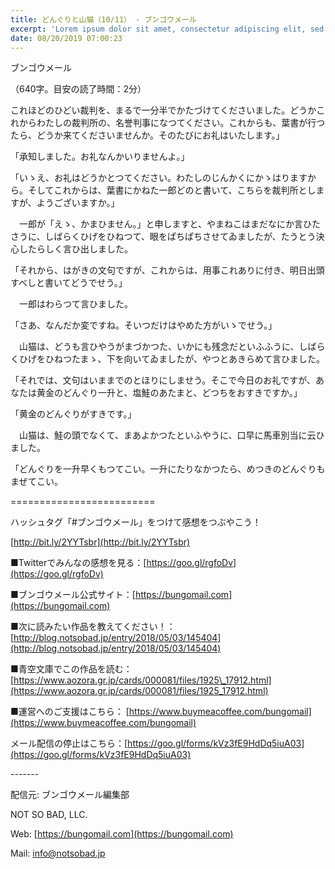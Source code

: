 ```yaml
---
title: どんぐりと山猫（10/11） - ブンゴウメール
excerpt: 'Lorem ipsum dolor sit amet, consectetur adipiscing elit, sed do eiusmod tempor incididunt ut labore et dolore magna aliqua. Praesent elementum facilisis leo vel fringilla est ullamcorper eget. At imperdiet dui accumsan sit amet nulla facilisi morbi tempus.'
date: 08/20/2019 07:00:23
---
```


ブンゴウメール

（640字。目安の読了時間：2分）

これほどのひどい裁判を、まるで一分半でかたづけてくださいました。どうかこれからわたしの裁判所の、名誉判事になつてください。これからも、葉書が行つたら、どうか来てくださいませんか。そのたびにお礼はいたします。」

「承知しました。お礼なんかいりませんよ。」

「いゝえ、お礼はどうかとつてください。わたしのじんかくにかゝはりますから。そしてこれからは、葉書にかねた一郎どのと書いて、こちらを裁判所としますが、ようございますか。」

　一郎が「えゝ、かまひません。」と申しますと、やまねこはまだなにか言ひたさうに、しばらくひげをひねつて、眼をぱちぱちさせてゐましたが、たうとう決心したらしく言ひ出しました。

「それから、はがきの文句ですが、これからは、用事これありに付き、明日出頭すべしと書いてどうでせう。」

　一郎はわらつて言ひました。

「さあ、なんだか変ですね。そいつだけはやめた方がいゝでせう。」

　山猫は、どうも言ひやうがまづかつた、いかにも残念だといふふうに、しばらくひげをひねつたまゝ、下を向いてゐましたが、やつとあきらめて言ひました。

「それでは、文句はいままでのとほりにしませう。そこで今日のお礼ですが、あなたは黄金のどんぐり一升と、塩鮭のあたまと、どつちをおすきですか。」

「黄金のどんぐりがすきです。」

　山猫は、鮭の頭でなくて、まあよかつたといふやうに、口早に馬車別当に云ひました。

「どんぐりを一升早くもつてこい。一升にたりなかつたら、めつきのどんぐりもまぜてこい。

\=========================

ハッシュタグ「#ブンゴウメール」をつけて感想をつぶやこう！　

[http://bit.ly/2YYTsbr](http://bit.ly/2YYTsbr)

■Twitterでみんなの感想を見る：[https://goo.gl/rgfoDv](https://goo.gl/rgfoDv)

■ブンゴウメール公式サイト：[https://bungomail.com](https://bungomail.com)

■次に読みたい作品を教えてください！：[http://blog.notsobad.jp/entry/2018/05/03/145404](http://blog.notsobad.jp/entry/2018/05/03/145404)

■青空文庫でこの作品を読む：[https://www.aozora.gr.jp/cards/000081/files/1925\_17912.html](https://www.aozora.gr.jp/cards/000081/files/1925_17912.html)

■運営へのご支援はこちら： [https://www.buymeacoffee.com/bungomail](https://www.buymeacoffee.com/bungomail)

メール配信の停止はこちら：[https://goo.gl/forms/kVz3fE9HdDq5iuA03](https://goo.gl/forms/kVz3fE9HdDq5iuA03)

\-------

配信元: ブンゴウメール編集部

NOT SO BAD, LLC.

Web: [https://bungomail.com](https://bungomail.com)

Mail: info@notsobad.jp
